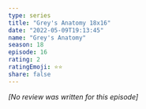 ```yaml
---
type: series
title: "Grey's Anatomy 18x16"
date: "2022-05-09T19:13:45"
name: "Grey's Anatomy"
season: 18
episode: 16
rating: 2
ratingEmoji: ⭐️⭐️
share: false
---
```


*[No review was written for this episode]*
